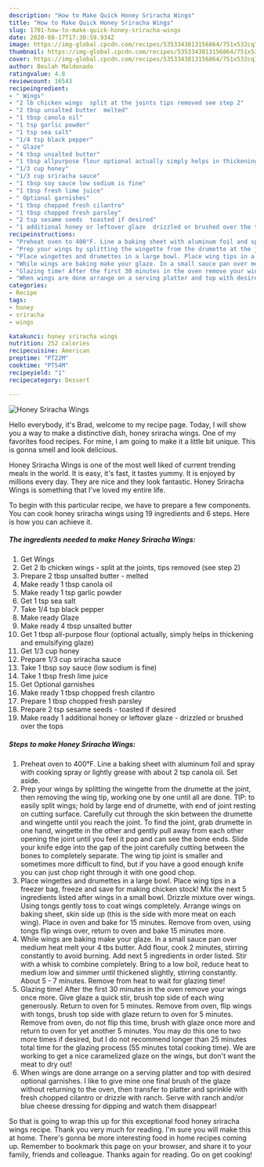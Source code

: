 ```yaml
---
description: "How to Make Quick Honey Sriracha Wings"
title: "How to Make Quick Honey Sriracha Wings"
slug: 1701-how-to-make-quick-honey-sriracha-wings
date: 2020-08-17T17:30:59.934Z
image: https://img-global.cpcdn.com/recipes/5353343813156864/751x532cq70/honey-sriracha-wings-recipe-main-photo.jpg
thumbnail: https://img-global.cpcdn.com/recipes/5353343813156864/751x532cq70/honey-sriracha-wings-recipe-main-photo.jpg
cover: https://img-global.cpcdn.com/recipes/5353343813156864/751x532cq70/honey-sriracha-wings-recipe-main-photo.jpg
author: Beulah Maldonado
ratingvalue: 4.8
reviewcount: 16543
recipeingredient:
- " Wings"
- "2 lb chicken wings  split at the joints tips removed see step 2"
- "2 tbsp unsalted butter  melted"
- "1 tbsp canola oil"
- "1 tsp garlic powder"
- "1 tsp sea salt"
- "1/4 tsp black pepper"
- " Glaze"
- "4 tbsp unsalted butter"
- "1 tbsp allpurpose flour optional actually simply helps in thickening and emulsifying glaze"
- "1/3 cup honey"
- "1/3 cup sriracha sauce"
- "1 tbsp soy sauce low sodium is fine"
- "1 tbsp fresh lime juice"
- " Optional garnishes"
- "1 tbsp chopped fresh cilantro"
- "1 tbsp chopped fresh parsley"
- "2 tsp sesame seeds  toasted if desired"
- "1 additional honey or leftover glaze  drizzled or brushed over the tops"
recipeinstructions:
- "Preheat oven to 400°F. Line a baking sheet with aluminum foil and spray with cooking spray or lightly grease with about 2 tsp canola oil. Set aside."
- "Prep your wings by splitting the wingette from the drumette at the joint, then removing the wing tip, working one by one until all are done. TIP: to easily split wings; hold by large end of drumette, with end of joint resting on cutting surface. Carefully cut through the skin between the drumette and wingette until you reach the joint. To find the joint, grab drumette in one hand, wingette in the other and gently pull away from each other opening the joint until you feel it pop and can see the bone ends. Slide your knife edge into the gap of the joint carefully cutting between the bones to completely separate. The wing tip joint is smaller and sometimes more difficult to find, but if you have a good enough knife you can just chop right through it with one good chop."
- "Place wingettes and drumettes in a large bowl. Place wing tips in a freezer bag, freeze and save for making chicken stock! Mix the next 5 ingredients listed after wings in a small bowl. Drizzle mixture over wings. Using tongs gently toss to coat wings completely. Arrange wings on baking sheet, skin side up (this is the side with more meat on each wing). Place in oven and bake for 15 minutes. Remove from oven, using tongs flip wings over, return to oven and bake 15 minutes more."
- "While wings are baking make your glaze. In a small sauce pan over medium heat melt your 4 tbs butter. Add flour, cook 2 minutes, stirring constantly to avoid burning. Add next 5 ingredients in order listed. Stir with a whisk to combine completely. Bring to a low boil, reduce heat to medium low and simmer until thickened slightly, stirring constantly. About 5 - 7 minutes. Remove from heat to wait for glazing time!"
- "Glazing time! After the first 30 minutes in the oven remove your wings once more. Give glaze a quick stir, brush top side of each wing generously. Return to oven for 5 minutes. Remove from oven, flip wings with tongs, brush top side with glaze return to oven for 5 minutes. Remove from oven, do not flip this time, brush with glaze once more and return to oven for yet another 5 minutes. You may do this one to two more times if desired, but I do not recommend longer than 25 minutes total time for the glazing process (55 minutes total cooking time). We are working to get a nice caramelized glaze on the wings, but don&#39;t want the meat to dry out!"
- "When wings are done arrange on a serving platter and top with desired optional garnishes. I like to give mine one final brush of the glaze without returning to the oven, then transfer to platter and sprinkle with fresh chopped cilantro or drizzle with ranch. Serve with ranch and/or blue cheese dressing for dipping and watch them disappear!"
categories:
- Recipe
tags:
- honey
- sriracha
- wings

katakunci: honey sriracha wings 
nutrition: 252 calories
recipecuisine: American
preptime: "PT22M"
cooktime: "PT54M"
recipeyield: "1"
recipecategory: Dessert

---
```



![Honey Sriracha Wings](https://img-global.cpcdn.com/recipes/5353343813156864/751x532cq70/honey-sriracha-wings-recipe-main-photo.jpg)

Hello everybody, it's Brad, welcome to my recipe page. Today, I will show you a way to make a distinctive dish, honey sriracha wings. One of my favorites food recipes. For mine, I am going to make it a little bit unique. This is gonna smell and look delicious.



Honey Sriracha Wings is one of the most well liked of current trending meals in the world. It is easy, it's fast, it tastes yummy. It is enjoyed by millions every day. They are nice and they look fantastic. Honey Sriracha Wings is something that I've loved my entire life.


To begin with this particular recipe, we have to prepare a few components. You can cook honey sriracha wings using 19 ingredients and 6 steps. Here is how you can achieve it.

<!--inarticleads1-->

##### The ingredients needed to make Honey Sriracha Wings:

1. Get  Wings
1. Get 2 lb chicken wings - split at the joints, tips removed (see step 2)
1. Prepare 2 tbsp unsalted butter - melted
1. Make ready 1 tbsp canola oil
1. Make ready 1 tsp garlic powder
1. Get 1 tsp sea salt
1. Take 1/4 tsp black pepper
1. Make ready  Glaze
1. Make ready 4 tbsp unsalted butter
1. Get 1 tbsp all-purpose flour (optional actually, simply helps in thickening and emulsifying glaze)
1. Get 1/3 cup honey
1. Prepare 1/3 cup sriracha sauce
1. Take 1 tbsp soy sauce (low sodium is fine)
1. Take 1 tbsp fresh lime juice
1. Get  Optional garnishes
1. Make ready 1 tbsp chopped fresh cilantro
1. Prepare 1 tbsp chopped fresh parsley
1. Prepare 2 tsp sesame seeds - toasted if desired
1. Make ready 1 additional honey or leftover glaze - drizzled or brushed over the tops




<!--inarticleads2-->

##### Steps to make Honey Sriracha Wings:

1. Preheat oven to 400°F. Line a baking sheet with aluminum foil and spray with cooking spray or lightly grease with about 2 tsp canola oil. Set aside.
1. Prep your wings by splitting the wingette from the drumette at the joint, then removing the wing tip, working one by one until all are done. TIP: to easily split wings; hold by large end of drumette, with end of joint resting on cutting surface. Carefully cut through the skin between the drumette and wingette until you reach the joint. To find the joint, grab drumette in one hand, wingette in the other and gently pull away from each other opening the joint until you feel it pop and can see the bone ends. Slide your knife edge into the gap of the joint carefully cutting between the bones to completely separate. The wing tip joint is smaller and sometimes more difficult to find, but if you have a good enough knife you can just chop right through it with one good chop.
1. Place wingettes and drumettes in a large bowl. Place wing tips in a freezer bag, freeze and save for making chicken stock! Mix the next 5 ingredients listed after wings in a small bowl. Drizzle mixture over wings. Using tongs gently toss to coat wings completely. Arrange wings on baking sheet, skin side up (this is the side with more meat on each wing). Place in oven and bake for 15 minutes. Remove from oven, using tongs flip wings over, return to oven and bake 15 minutes more.
1. While wings are baking make your glaze. In a small sauce pan over medium heat melt your 4 tbs butter. Add flour, cook 2 minutes, stirring constantly to avoid burning. Add next 5 ingredients in order listed. Stir with a whisk to combine completely. Bring to a low boil, reduce heat to medium low and simmer until thickened slightly, stirring constantly. About 5 - 7 minutes. Remove from heat to wait for glazing time!
1. Glazing time! After the first 30 minutes in the oven remove your wings once more. Give glaze a quick stir, brush top side of each wing generously. Return to oven for 5 minutes. Remove from oven, flip wings with tongs, brush top side with glaze return to oven for 5 minutes. Remove from oven, do not flip this time, brush with glaze once more and return to oven for yet another 5 minutes. You may do this one to two more times if desired, but I do not recommend longer than 25 minutes total time for the glazing process (55 minutes total cooking time). We are working to get a nice caramelized glaze on the wings, but don&#39;t want the meat to dry out!
1. When wings are done arrange on a serving platter and top with desired optional garnishes. I like to give mine one final brush of the glaze without returning to the oven, then transfer to platter and sprinkle with fresh chopped cilantro or drizzle with ranch. Serve with ranch and/or blue cheese dressing for dipping and watch them disappear!




So that is going to wrap this up for this exceptional food honey sriracha wings recipe. Thank you very much for reading. I'm sure you will make this at home. There's gonna be more interesting food in home recipes coming up. Remember to bookmark this page on your browser, and share it to your family, friends and colleague. Thanks again for reading. Go on get cooking!
